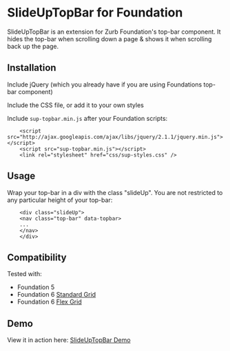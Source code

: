 # SlideUpTopBar for Foundation
SlideUpTopBar is an extension for Zurb Foundation's top-bar component. It hides the top-bar when scrolling down a page & shows it when scrolling back up the page.

## Installation
Include jQuery (which you already have if you are using Foundations top-bar component)

Include the CSS file, or add it to your own styles

Include `sup-topbar.min.js` after your Foundation scripts:

```
    <script src="http://ajax.googleapis.com/ajax/libs/jquery/2.1.1/jquery.min.js"></script>
    <script src="sup-topbar.min.js"></script>
    <link rel="stylesheet" href="css/sup-styles.css" />

```

## Usage
Wrap your top-bar in a div with the class "slideUp". You are not restricted to any particular height of your top-bar:

```
    <div class="slideUp">
    <nav class="top-bar" data-topbar>
    ...
    </nav>
    </div>
```

## Compatibility
Tested with:
- Foundation 5
- Foundation 6 [Standard Grid](http://foundation.zurb.com/sites/docs/grid.html)
- Foundation 6 [Flex Grid](http://foundation.zurb.com/sites/docs/flex-grid.html)

## Demo
View it in action here:
[SlideUpTopBar Demo](http://pixelspring.github.io/SlideUpTopBar-for-Foundation/)
